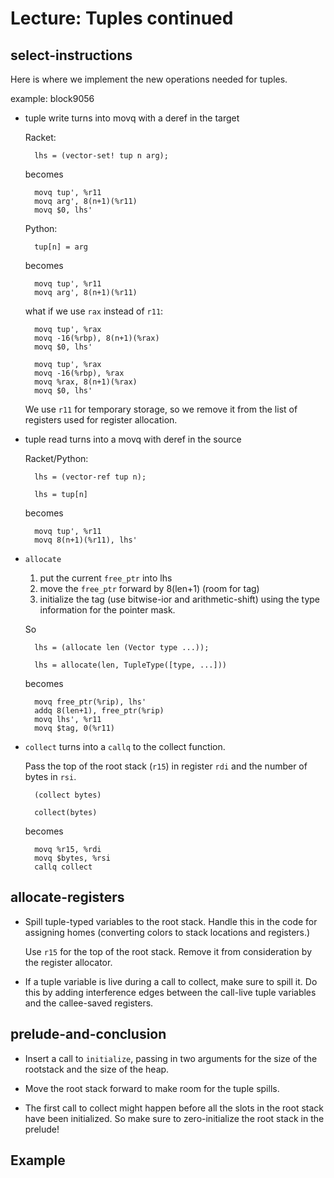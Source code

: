 # Lecture: Tuples continued

## select-instructions
  
Here is where we implement the new operations needed for tuples.

example: block9056

* tuple write turns into movq with a deref in the target

    Racket:

        lhs = (vector-set! tup n arg);
        
    becomes
    
        movq tup', %r11
        movq arg', 8(n+1)(%r11)
        movq $0, lhs'

    Python:
	
        tup[n] = arg
		
	becomes
	
        movq tup', %r11
        movq arg', 8(n+1)(%r11)

    what if we use `rax` instead of `r11`:

        movq tup', %rax
        movq -16(%rbp), 8(n+1)(%rax)
        movq $0, lhs'

        movq tup', %rax
        movq -16(%rbp), %rax
        movq %rax, 8(n+1)(%rax)
        movq $0, lhs'


    We use `r11` for temporary storage, so we remove it from the list
    of registers used for register allocation.

* tuple read turns into a movq with deref in the source

    Racket/Python:

        lhs = (vector-ref tup n);
		
		lhs = tup[n]
        
    becomes
    
        movq tup', %r11
        movq 8(n+1)(%r11), lhs'

* `allocate`

   1. put the current `free_ptr` into lhs
   2. move the `free_ptr` forward by 8(len+1)   (room for tag)
   3. initialize the tag (use bitwise-ior and arithmetic-shift)
     using the type information for the pointer mask.

   So

        lhs = (allocate len (Vector type ...));
		
        lhs = allocate(len, TupleType([type, ...]))

    becomes
    
        movq free_ptr(%rip), lhs'
        addq 8(len+1), free_ptr(%rip)
        movq lhs', %r11
        movq $tag, 0(%r11)
     
* `collect` turns into a `callq` to the collect function. 

    Pass the top of the root stack (`r15`) in register `rdi` and 
    the number of bytes in `rsi`.

        (collect bytes)
		
        collect(bytes)
        
    becomes
    
        movq %r15, %rdi
        movq $bytes, %rsi
        callq collect
       
## allocate-registers
  
* Spill tuple-typed variables to the root stack. Handle this
  in the code for assigning homes (converting colors to
  stack locations and registers.)
  
  Use `r15` for the top of the root stack. Remove it from
  consideration by the register allocator.

* If a tuple variable is live during a call to collect,
  make sure to spill it. Do this by adding interference edges
  between the call-live tuple variables and the callee-saved
  registers.

## prelude-and-conclusion

* Insert a call to `initialize`, passing in two arguments for the size
  of the rootstack and the size of the heap.

* Move the root stack forward to make room for the tuple spills.

* The first call to collect might happen before all the
  slots in the root stack have been initialized.
  So make sure to zero-initialize the root stack in the prelude!

## Example


